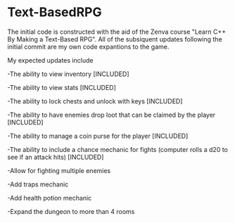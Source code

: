 # Text-BasedRPG
The initial code is constructed with the aid of the Zenva course "Learn C++ By Making a Text-Based RPG".
All of the subsiquent updates following the initial commit are my own code expantions to the game. 

My expected updates include

-The ability to view inventory [INCLUDED]

-The ability to view stats [INCLUDED]

-The ability to lock chests and unlock with keys [INCLUDED]

-The ability to have enemies drop loot that can be claimed by the player [INCLUDED]

-The ability to manage a coin purse for the player [INCLUDED]

-The ability to include a chance mechanic for fights (computer rolls a d20 to see if an attack hits) [INCLUDED]

-Allow for fighting multiple enemies

-Add traps mechanic

-Add health potion mechanic

-Expand the dungeon to more than 4 rooms
